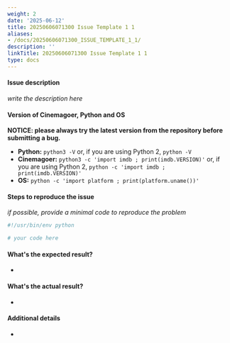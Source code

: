 ```yaml
---
weight: 2
date: '2025-06-12'
title: 20250606071300 Issue Template 1 1
aliases:
- /docs/20250606071300_ISSUE_TEMPLATE_1_1/
description: ''
linkTitle: 20250606071300 Issue Template 1 1
type: docs
---
```


#### Issue description

*write the description here*


#### Version of Cinemagoer, Python and OS

**NOTICE: please always try the latest version from the repository before submitting a bug.**

- **Python:** `python3 -V` or, if you are using Python 2, `python -V`
- **Cinemagoer:** `python3 -c 'import imdb ; print(imdb.VERSION)'` or, if you are using Python 2, `python -c 'import imdb ; print(imdb.VERSION)'`
- **OS:** `python -c 'import platform ; print(platform.uname())'`


#### Steps to reproduce the issue

*if possible, provide a minimal code to reproduce the problem*

```python
#!/usr/bin/env python

# your code here
```


#### What's the expected result?

- 


#### What's the actual result?

- 


#### Additional details

- 
